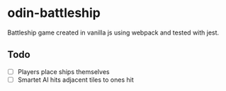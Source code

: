 # odin-battleship

Battleship game created in vanilla js using webpack and tested with jest.

## Todo

- [ ] Players place ships themselves
- [ ] Smartet AI hits adjacent tiles to ones hit
